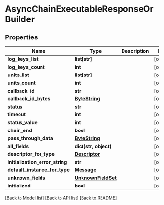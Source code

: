 # AsyncChainExecutableResponseOrBuilder

## Properties
Name | Type | Description | Notes
------------ | ------------- | ------------- | -------------
**log_keys_list** | **list[str]** |  | [optional] 
**log_keys_count** | **int** |  | [optional] 
**units_list** | **list[str]** |  | [optional] 
**units_count** | **int** |  | [optional] 
**callback_id** | **str** |  | [optional] 
**callback_id_bytes** | [**ByteString**](ByteString.md) |  | [optional] 
**status** | **str** |  | [optional] 
**timeout** | **int** |  | [optional] 
**status_value** | **int** |  | [optional] 
**chain_end** | **bool** |  | [optional] 
**pass_through_data** | [**ByteString**](ByteString.md) |  | [optional] 
**all_fields** | **dict(str, object)** |  | [optional] 
**descriptor_for_type** | [**Descriptor**](Descriptor.md) |  | [optional] 
**initialization_error_string** | **str** |  | [optional] 
**default_instance_for_type** | [**Message**](Message.md) |  | [optional] 
**unknown_fields** | [**UnknownFieldSet**](UnknownFieldSet.md) |  | [optional] 
**initialized** | **bool** |  | [optional] 

[[Back to Model list]](../README.md#documentation-for-models) [[Back to API list]](../README.md#documentation-for-api-endpoints) [[Back to README]](../README.md)

